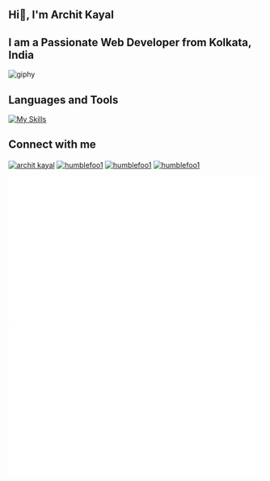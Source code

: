## Hi👋, I'm Archit Kayal

## I am a Passionate Web Developer from Kolkata, India 

![giphy](https://github.com/ArchitKayal/ArchitKayal/assets/59079120/7dbe20bf-4c01-4273-920a-052861f57339)  

## Languages and Tools

[![My Skills](https://skillicons.dev/icons?i=c,cpp,py,html,css,js,react,nodejs,redux,firebase,mongodb,tailwind,vscode,git)](https://skillicons.dev)

## Connect with me

<p align="left">
<a href="https://www.linkedin.com/in/archit-kayal/" target="blank"><img align="center" src="https://raw.githubusercontent.com/rahuldkjain/github-profile-readme-generator/master/src/images/icons/Social/linked-in-alt.svg" alt="archit kayal" height="30" width="40" /></a>
<a href="https://leetcode.com/u/humblefoo1/" target="blank"><img align="center" src="https://raw.githubusercontent.com/rahuldkjain/github-profile-readme-generator/master/src/images/icons/Social/leet-code.svg" alt="humblefoo1" height="30" width="40" /></a>
<a href="https://www.codechef.com/users/humblefoo1" target="blank"><img align="center" src="https://cdn.jsdelivr.net/npm/simple-icons@3.1.0/icons/codechef.svg" alt="humblefoo1" height="30" width="40" /></a>
<a href="https://codeforces.com/profile/humblefoo1" target="blank"><img align="center" src="https://raw.githubusercontent.com/rahuldkjain/github-profile-readme-generator/master/src/images/icons/Social/codeforces.svg" alt="humblefoo1" height="30" width="40" /></a>
</p>


![](https://github.com/ArchitKayal/github-stats-transparent/blob/4cfbe584758fe63f6d3fc0794f0eef2eeff01a67/generated/languages.svg)
![](https://github.com/ArchitKayal/github-stats-transparent/blob/4cfbe584758fe63f6d3fc0794f0eef2eeff01a67/generated/overview.svg)
